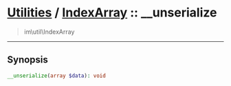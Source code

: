 # [Utilities](util.md) / [IndexArray](util-IndexArray.md) :: __unserialize
 > im\util\IndexArray
____

## Synopsis
```php
__unserialize(array $data): void
```
